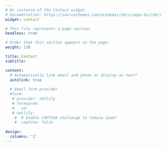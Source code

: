 ```yaml
---
# An instance of the Contact widget.
# Documentation: https://sourcethemes.com/academic/docs/page-builder/
widget: contact

# This file represents a page section.
headless: true

# Order that this section appears on the page.
weight: 130

title: Contact
subtitle:

content:
  # Automatically link email and phone or display as text?
  autolink: true
  
  # Email form provider
  #form:
   # provider: netlify
   # formspree:
   #   id:
   # netlify:
    #  # Enable CAPTCHA challenge to reduce spam?
    #  captcha: false
  
design:
  columns: '2'
---
```

